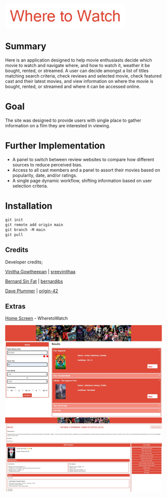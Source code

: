 ![snippet](./assets/media/images/where-to-watch-title.jpg)

# Summary

Here is an application designed to help movie enthusiasts decide which movie to watch and navigate where, and how to watch it, weather it be bought, rented, or streamed. A user can decide amongst a list of titles matching search criteria, check reviews and selected movie, check featured cast and their latest movies, and view information on where the movie is bought, rented, or streamed and where it can be accessed online. 

# Goal

The site was designed to provide users with single place to gather information on a film they are interested in viewing. 

# Further Implementation

* A panel to switch between review websites to compare how different sources to reduce perceived bias. 
* Access to all cast members and a panel to assort their movies based on popularity, date, and/or ratings. 
* A single page dynamic workflow, shifting information based on user selection criteria. 
         
# Installation 

```
git init
git remote add origin main
git branch -M main
git pull
```

## Credits

Developer credits;

[Vinitha Gowtheepan](https://sreevinithaa.github.io/Portfolio_Vinitha_19_02_2022/Index.html) | [sreevinithaa](https://github.com/sreevinithaa)

[Bernard Sin Fat](https://bernardjbs.github.io/hw-boot-wk02-professional_portfolio/) | [bernardjbs](https://github.com/bernardjbs)

[Dave Plummer](https://origin-42.github.io/Dave-Plummer-Portfolio/) | [origin-42](https://github.com/origin-42)

## Extras

[Home Screen](https://origin-42.github.io/where-to-watch/) - WheretoWatch

![snippet](./assets/media/images/search_page.jpg)
![snippet](./assets/media/images/results_page.jpg)
